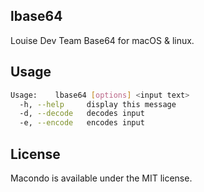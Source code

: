## lbase64

Louise Dev Team Base64 for macOS & linux.

## Usage

```bash
Usage:    lbase64 [options] <input text>
  -h, --help     display this message
  -d, --decode   decodes input
  -e, --encode   encodes input
```

## License

Macondo is available under the MIT license.

